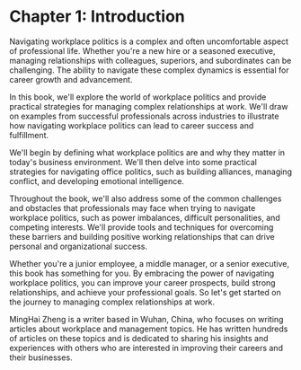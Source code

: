 # Chapter 1: Introduction

Navigating workplace politics is a complex and often uncomfortable aspect of professional life. Whether you're a new hire or a seasoned executive, managing relationships with colleagues, superiors, and subordinates can be challenging. The ability to navigate these complex dynamics is essential for career growth and advancement.

In this book, we'll explore the world of workplace politics and provide practical strategies for managing complex relationships at work. We'll draw on examples from successful professionals across industries to illustrate how navigating workplace politics can lead to career success and fulfillment.

We'll begin by defining what workplace politics are and why they matter in today's business environment. We'll then delve into some practical strategies for navigating office politics, such as building alliances, managing conflict, and developing emotional intelligence.

Throughout the book, we'll also address some of the common challenges and obstacles that professionals may face when trying to navigate workplace politics, such as power imbalances, difficult personalities, and competing interests. We'll provide tools and techniques for overcoming these barriers and building positive working relationships that can drive personal and organizational success.

Whether you're a junior employee, a middle manager, or a senior executive, this book has something for you. By embracing the power of navigating workplace politics, you can improve your career prospects, build strong relationships, and achieve your professional goals. So let's get started on the journey to managing complex relationships at work.

MingHai Zheng is a writer based in Wuhan, China, who focuses on writing articles about workplace and management topics. He has written hundreds of articles on these topics and is dedicated to sharing his insights and experiences with others who are interested in improving their careers and their businesses.
